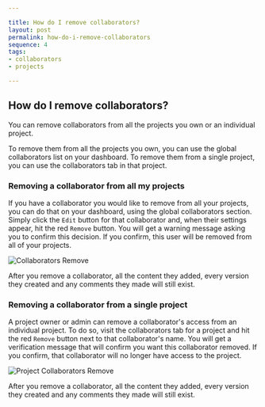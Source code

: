 ```yaml
---

title: How do I remove collaborators?
layout: post
permalink: how-do-i-remove-collaborators
sequence: 4
tags:
- collaborators
- projects

---
```


## How do I remove collaborators? 

You can remove collaborators from all the projects you own or an individual project. 

To remove them from all the projects you own, you can use the global collaborators list on your dashboard. To remove them from a single project, you can use the collaborators tab in that project. 

### Removing a collaborator from all my projects 
If you have a collaborator you would like to remove from all your projects, you can do that on your dashboard, using the global collaborators section. Simply click the `Edit` button for that collaborator and, when their settings appear, hit the red `Remove` button. You will get a warning message asking you to confirm this decision. If you confirm, this user will be removed from all of your projects. 

![Collaborators Remove](https://s3.amazonaws.com/beegit-images/helpImages/collaborators-remove.png)

After you remove a collaborator, all the content they added, every version they created and any comments they made will still exist.

### Removing a collaborator from a single project 
A project owner or admin can remove a collaborator's access from an individual project. To do so, visit the collaborators tab for a project and hit the red `Remove` button next to that collaborator's name. You will get a verification message that will confirm you want this collaborator removed. If you confirm, that collaborator will no longer have access to the project. 

![Project Collaborators Remove](https://s3.amazonaws.com/beegit-images/helpImages/project-collaborators-remove.png)

After you remove a collaborator, all the content they added, every version they created and any comments they made will still exist. 
